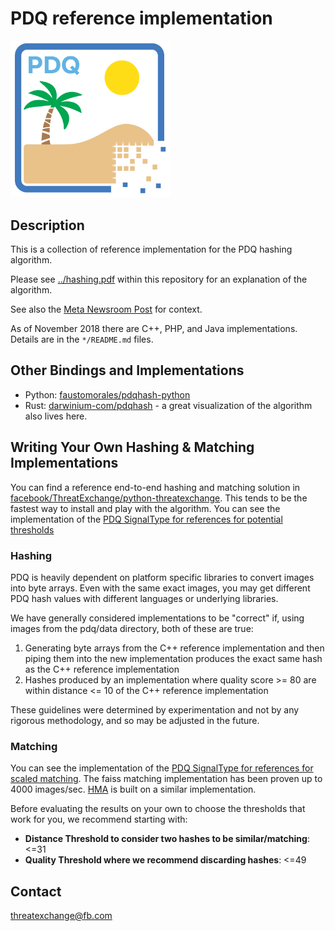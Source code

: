 # PDQ reference implementation
<img src="./pdq_blue_transparent.png" width="256">

## Description

This is a collection of reference implementation for the PDQ hashing algorithm.

Please see [../hashing.pdf](https://github.com/facebook/ThreatExchange/blob/main/hashing/hashing.pdf)
within this repository for an explanation of the algorithm.

See also the [Meta Newsroom Post](https://newsroom.fb.com/news/2019/08/open-source-photo-video-matching) for context.

As of November 2018 there are C++, PHP, and Java implementations.  Details are in the `*/README.md` files.

## Other Bindings and Implementations
* Python: [faustomorales/pdqhash-python](https://github.com/faustomorales/pdqhash-python)
* Rust: [darwinium-com/pdqhash](https://github.com/darwinium-com/pdqhash) - a great visualization of the algorithm also lives here.

## Writing Your Own Hashing & Matching Implementations
You can find a reference end-to-end hashing and matching solution in [facebook/ThreatExchange/python-threatexchange](https://github.com/facebook/ThreatExchange/tree/main/python-threatexchange). This tends to be the fastest way to install and play with the algorithm. You can see the implementation of the [PDQ SignalType for references for potential thresholds](https://github.com/facebook/ThreatExchange/blob/main/python-threatexchange/threatexchange/signal_type/pdq/signal.py)

### Hashing
PDQ is heavily dependent on platform specific libraries to convert images into byte arrays. Even with the same exact images, you may get different PDQ hash values with different languages or underlying libraries. 

We have generally considered implementations to be "correct" if, using images from the pdq/data directory, both of these are true:
1. Generating byte arrays from the C++ reference implementation and then piping them into the new implementation produces the exact same hash as the C++ reference implementation
2. Hashes produced by an implementation where quality score >= 80 are within distance <= 10 of the C++ reference implementation

These guidelines were determined by experimentation and not by any rigorous methodology, and so may be adjusted in the future.

### Matching
You can see the implementation of the [PDQ SignalType for references for scaled matching](https://github.com/facebook/ThreatExchange/blob/main/python-threatexchange/threatexchange/signal_type/pdq/signal.py). The faiss matching implementation has been proven up to 4000 images/sec. [HMA](https://github.com/facebook/ThreatExchange/wiki) is built on a similar implementation.

Before evaluating the results on your own to choose the thresholds that work for you, we recommend starting with:

* **Distance Threshold to consider two hashes to be similar/matching**: <=31
* **Quality Threshold where we recommend discarding hashes**: <=49

## Contact

threatexchange@fb.com
